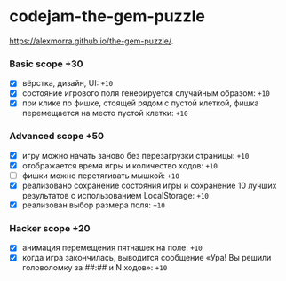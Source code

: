 # codejam-the-gem-puzzle
https://alexmorra.github.io/the-gem-puzzle/.

### Basic scope +30 
- [x] вёрстка, дизайн, UI: `+10`
- [x] cостояние игрового поля генерируется случайным образом: `+10`
- [x] при клике по фишке, стоящей рядом с пустой клеткой, фишка перемещается на место пустой клетки: `+10`

### Advanced scope +50

- [x] игру можно начать заново без перезагрузки страницы: `+10`
- [x] отображается время игры и количество ходов: `+10`
- [ ] фишки можно перетягивать мышкой: `+10`
- [x] реализовано сохранение состояния игры и сохранение 10 лучших результатов с иcпользованием LocalStorage: `+10`
- [x] реализован выбор размера поля: `+10`

### Hacker scope +20
- [x] анимация перемещения пятнашек на поле: `+10`
- [x] когда игра закончилась, выводится сообщение «Ура! Вы решили головоломку за ##:## и N ходов»: `+10`
